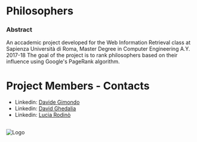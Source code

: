 # Philosophers

### Abstract

An accademic project developed for the Web Information Retrieval class at Sapienza Università di Roma, Master Degree in Computer Engineering A.Y. 2017-18
The goal of the project is to rank philosophers based on their influence using Google's PageRank algorithm.


# Project Members - Contacts
+ Linkedin: [Davide Gimondo](https://www.linkedin.com/in/davegimo/)  
+ Linkedin: [David Ghedalia](https://www.linkedin.com/in/david-ghedalia/)  
+ Linkedin: [Lucia Rodinò](https://www.linkedin.com/in/lucia-rodin%C3%B2-b5019815b/) 

 ##
 ![Logo](https://github.com/davegimo/RemoteControlService/blob/master/photos/Sapienza_Universit___di_Roma-logo-C9225434E8-seeklogo.com%20(1).png "Sapienza")

